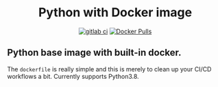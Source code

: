 <!--suppress ALL -->
<div align="center">
  <h1>Python with Docker image</h1>
  <a href="https://github.com/alecgerona/python-docker"><img src="https://img.shields.io/github/workflow/status/alecgerona/python-docker/Deploy?style=for-the-badge" alt="gitlab ci"/></a>
  <a href="https://hub.docker.com/r/alecgerona/python-docker"><img alt="Docker Pulls" src="https://img.shields.io/docker/pulls/alecgerona/python-docker?style=for-the-badge"></a>
</div>

## Python base image with built-in docker.

The `dockerfile` is really simple and this is merely to clean up your CI/CD workflows a bit.
Currently supports Python3.8.
